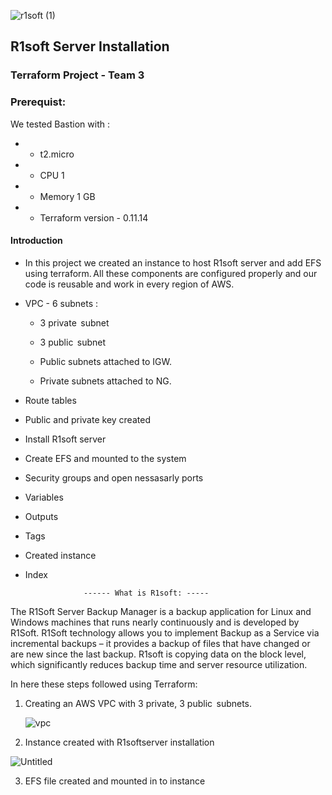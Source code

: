 ![r1soft (1)](https://user-images.githubusercontent.com/63433671/81338592-82010d80-9072-11ea-85a5-cdb4ecd7608d.jpg)

## **R1soft Server Installation**
                          
                          
                          
                          
                          
                          
                          
### Terraform Project - Team 3

### Prerequist:

We tested Bastion with  :
-  - t2.micro 
-  - CPU 1
- - Memory 1 GB
-  - Terraform version - 0.11.14




#### Introduction 

 * In this project we created an instance to host R1soft server and add EFS using terraform. All these components are configured properly and our code is reusable and work in every region of AWS.

*  VPC - 6 subnets :
    - 3 private  subnet
    - 3 public   subnet

    - Public subnets attached to IGW.  

    - Private subnets attached to NG.  

* Route tables 
 
* Public and private key created

* Install R1soft server

* Create EFS and mounted to the system

* Security groups and open nessasarly ports

* Variables

* Outputs

* Tags

* Created instance

* Index
 


                   ------ What is R1soft: -----
 
 The R1Soft Server Backup Manager is a backup application for Linux and Windows machines that runs nearly continuously and is developed by R1Soft. R1Soft technology allows you to implement Backup as a Service via incremental backups – it provides a backup of files that have changed or are new since the last backup. R1soft is copying data on the block level, which significantly reduces backup time and server resource utilization.



In here these steps followed using Terraform: 

1. Creating an AWS VPC  with 3 private, 3 public  subnets.

   ![vpc](https://user-images.githubusercontent.com/63433671/81337892-5f222980-9071-11ea-850a-628bf0540e01.png)


2. Instance created with R1softserver installation 

![Untitled](https://user-images.githubusercontent.com/63433671/81338832-dc01d300-9072-11ea-86b5-989458b62e6c.png)


3. EFS file created and mounted in to instance

 

